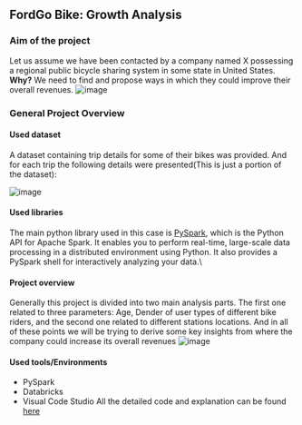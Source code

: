 
## FordGo Bike: Growth Analysis

### Aim of the project
Let us assume we have been contacted by a company named X possessing a regional public bicycle sharing system in some state in United States.\
**Why?**
We need to find and propose ways in which they could improve their overall revenues.
![image](https://user-images.githubusercontent.com/120035660/235744594-f9d34aab-aada-4d6d-8f47-44047303678d.png)




### General Project Overview
#### Used dataset
A dataset  containing trip details for some of their bikes was provided.
And for each trip the following details were presented(This is just a portion of the dataset):

![image](https://user-images.githubusercontent.com/120035660/235740964-517fe20e-99ef-4ac4-8c2b-fcf7bf60fa11.png)



#### Used libraries
The main python library used in this case is [PySpark](https://spark.apache.org/docs/latest/api/python/), which is the Python API for Apache Spark. It enables you to perform real-time, large-scale data processing in a distributed environment using Python. It also provides a PySpark shell for interactively analyzing your data.\

#### Project overview
Generally this project is divided into two main analysis parts. The first one related to three parameters: Age, Dender of user types of different bike riders, and the second one related to different stations locations. And in all of these points we will be trying to derive some key insights from where the company could increase its overall revenues
![image](https://user-images.githubusercontent.com/120035660/235741710-81c5b528-78cd-476d-bb9b-21a68ae38270.png)


#### Used tools/Environments  
* PySpark
* Databricks
* Visual Code Studio
All the detailed code and explanation can be found [here](https://github.com/JulienAganze/Ford_Go_Bike_Project_Pyspark/blob/master/data_manipulation.ipynb)
